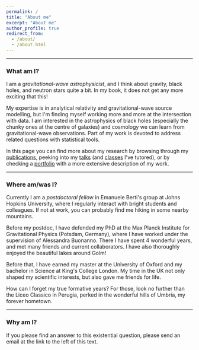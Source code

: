 ```yaml
---
permalink: /
title: "About me"
excerpt: "About me"
author_profile: true
redirect_from: 
  - /about/
  - /about.html
---
```



------------

### What am I?

I am a *gravitational-wave astrophysicist*, and I think about gravity, black holes, and neutron stars quite a bit. In my book, it does not get any more exciting that this! 

My expertise is in analytical relativity and gravitational-wave source modelling, but I'm finding myself working more and more at the intersection with data. I am interested in the astrophysics of black holes (especially the chunky ones at the centre of galaxies) and cosmology we can learn from gravitational-wave observations. Part of my work is devoted to address related questions with statistical tools.

In this page you can find more about my research by browsing through my [publications](https://aantonelli94.github.io/publications/), peeking into my [talks](https://aantonelli94.github.io/talks/) (and [classes](https://aantonelli94.github.io/teaching/)  I've tutored), or by checking a [portfolio](https://aantonelli94.github.io/portfolio/) with a more extensive description of my work.


-------------

### Where am/was I?

Currently I am a *postdoctoral fellow* in Emanuele Berti's group at Johns Hopkins University, where I regularly interact with bright students and colleagues. If not at work, you can probably find me hiking in some nearby mountains.

Before my postdoc, I have defended my PhD at the Max Planck Institute for Gravitational Physics (Potsdam, Germany), where I have worked under the supervision of Alessandra Buonanno.
There I have spent 4 wonderful years, and met many friends and current collaborators. I have also thoroughly enjoyed the beautiful lakes around Golm!

Before that, I have earned my master at the University of Oxford and my bachelor in Science at King's College London. My time in the UK not only shaped my scientific interests, but also gave me friends for life.

How can I forget my true formative years? For those, look no further than the Liceo Classico in Perugia, perked in the wonderful hills of Umbria, my forever hometown.


-------------

### Why am I?

If you please find an answer to this existential question, please send an email at the link to the left of this text.

